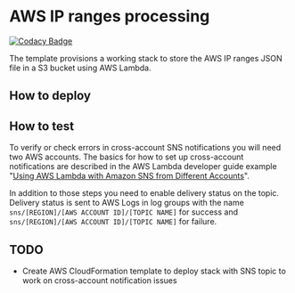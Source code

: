 # AWS IP ranges processing

[![Codacy Badge](https://api.codacy.com/project/badge/Grade/cf32f428e46b44a5aadf0789293dad49)](https://app.codacy.com/gh/dmgress/aws-ip-ranges?utm_source=github.com&utm_medium=referral&utm_content=dmgress/aws-ip-ranges&utm_campaign=Badge_Grade_Settings)

The template provisions a working stack to store the AWS IP ranges JSON file in a S3 bucket using AWS Lambda.

## How to deploy

## How to test

To verify or check errors in cross-account SNS notifications you will need two AWS accounts. The basics for how to set up cross-account notifications are described in the AWS Lambda developer guide example "[Using AWS Lambda with Amazon SNS from Different Accounts](http://docs.aws.amazon.com/lambda/latest/dg/with-sns-create-x-account-permissions.html)".

In addition to those steps you need to enable delivery status on the topic. Delivery status is sent to AWS Logs in log groups with the name `sns/[REGION]/[AWS ACCOUNT ID]/[TOPIC NAME]` for success and `sns/[REGION]/[AWS ACCOUNT ID]/[TOPIC NAME]` for failure.

## TODO

* Create AWS CloudFormation template to deploy stack with SNS topic to work on cross-account notification issues
